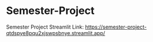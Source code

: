 # Semester-Project
Semester Project
Streamlit Link:
https://semester-project-qtdspye8pqu2xjswpsbnye.streamlit.app/
